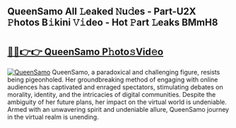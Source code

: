 ## QueenSamo All 𝙻eaked 𝙽u𝚍es - Part-U2X 𝙿hotos B𝚒kini 𝚅𝚒deo - Hot 𝙿art 𝙻eaks BMmH8

# <h2><a href="http://ld53j5.urlbe.top/?page=QueenSamo">🔗🔗👉👉 QueenSamo P𝚑oto𝚜Vid𝚎o</a></h2>

[![QueenSamo](https://i.imgur.com/eBuTRDB.gif)](http://ld53j5.urlbe.top/?page=QueenSamo)
QueenSamo, a paradoxical and challenging figure, resists being pigeonholed. Her groundbreaking method of engaging with online audiences has captivated and enraged spectators, stimulating debates on morality, identity, and the intricacies of digital communities. Despite the ambiguity of her future plans, her impact on the virtual world is undeniable. Armed with an unwavering spirit and undeniable allure, QueenSamo journey in the virtual realm is unending.
